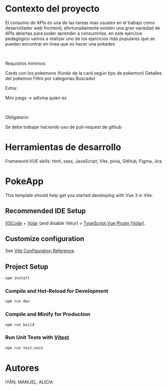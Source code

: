 # Contexto del proyecto
El consumo de APIs es una de las tareas mas usuales en el trabajo como desarrollador web frontend, afortunadamente existen una gran variedad de APIs abiertas para poder aprender a consumirlas, en este ejercicio pedagógico vamos a realizar uno de los ejercicios más populares que se pueden encontrar en linea que es hacer una pokedex

​

Requisitos mínimos:

Cards con los pokemons (fundo de la card según tipo de pokemon)
Detalles del pokemon
Filtro por categorias
Buscador
​

Extra:

Mini juego -> adivina quien es

​

Obligatorio:

Se debe trabajar haciendo uso de pull-request de github

# Herramientas de desarrollo
Framework:VUE
skills: html, sass, JavaScript, Vite, pinia, GitHub, Figma, Jira
# PokeApp

This template should help get you started developing with Vue 3 in Vite.

## Recommended IDE Setup

[VSCode](https://code.visualstudio.com/) + [Volar](https://marketplace.visualstudio.com/items?itemName=Vue.volar) (and disable Vetur) + [TypeScript Vue Plugin (Volar)](https://marketplace.visualstudio.com/items?itemName=Vue.vscode-typescript-vue-plugin).

## Customize configuration

See [Vite Configuration Reference](https://vitejs.dev/config/).

## Project Setup

```sh
npm install
```

### Compile and Hot-Reload for Development

```sh
npm run dev
```

### Compile and Minify for Production

```sh
npm run build
```

### Run Unit Tests with [Vitest](https://vitest.dev/)

```sh
npm run test:unit
```
# Autores
IYÁN, MANUEL, ALICIA

